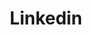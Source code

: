 ---
title: Linkedin
icon: carbon:logo-linkedin
url: https://www.linkedin.com/in/ubiria-giorgi?utm_source=share&utm_campaign=share_via&utm_content=profile&utm_medium=android_apphttps://www.linkedin.com/ubiria-giorgi
---
